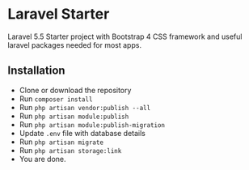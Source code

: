 # Laravel Starter

Laravel 5.5 Starter project with Bootstrap 4 CSS framework and useful laravel packages needed for most apps.

## Installation ##

- Clone or download the repository
- Run `composer install`
- Run `php artisan vendor:publish --all`
- Run `php artisan module:publish`
- Run `php artisan module:publish-migration`
- Update `.env` file with database details
- Run `php artisan migrate`
- Run `php artisan storage:link`
- You are done.
